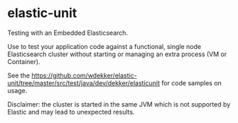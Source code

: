 # elastic-unit
Testing with an Embedded Elasticsearch. 

Use to test your application code against a functional, single node Elasticsearch cluster without starting or managing an extra process (VM or Container).

See the https://github.com/wdekker/elastic-unit/tree/master/src/test/java/dev/dekker/elasticunit for code samples on usage.

Disclaimer: the cluster is started in the same JVM which is not supported by Elastic and may lead to unexpected results.
